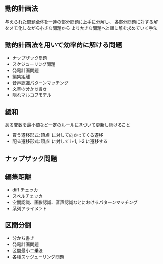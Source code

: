 ## 動的計画法
与えられた問題全体を一連の部分問題に上手に分解し、
各部分問題に対する解をメモ化しながら小さな問題から
より大きな問題へと順に解を求めていく手法

## 動的計画法を用いて効率的に解ける問題
- ナップザック問題
- スケジューリング問題
- 発電計画問題
- 編集距離
- 音声認識パターンマッチング
- 文章の分かち書き
- 隠れマルコフモデル

## 緩和
ある変数を最小値など一定のルールに基づいて更新し続けること

- 貰う遷移形式: 頂点i に対して向かってくる遷移
- 配る遷移形式: 頂点i に対して i+1, i+2 に遷移する

## ナップザック問題

## 編集距離
- diff チェッカ
- スペルチェッカ
- 空間認識、画像認識、音声認識などにおけるパターンマッチング
- 系列アライメント

## 区間分割
- 分かち書き
- 発電計画問題
- 区間最小二乗法
- 各種スケジューリング問題
